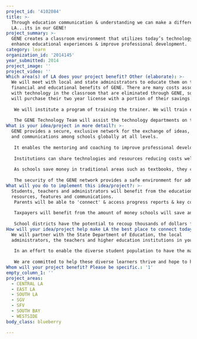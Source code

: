 ```yaml
---
project_id: '4102084'
title: >-
  Through education communication & understanding we can make a difference in
  LA...its in our GENE!
project_summary: >-
  GENE creates a classroom environment that utilizes today’s technology to
  enhance educational experiences & improve professional development.
category: learn
organization_id: '2014145'
year_submitted: 2014
project_image: ''
project_video: ''
Which area(s) of LA does your project benefit? Other (elaborate): >-
  We will meet with local and state administrators to educate them on the
  financial and educational benefits of GENE. There are many costs associated
  with technology in the classroom that are eliminated through GENE, so most
  will purchase their two year license with a portion of their savings. 
   
   We will institute a program of training the trainer. We will train educators in each of the districts on the features of GENE and work with them to create projects, programs and resources to benefit all the educators in their area. 
   
   The GENE Technology Team will assist the technology departments on the connection process and walk them through the connection process. All students, teachers and administrators will be provided unique usernames and passwords to gain access from anywhere at any time.
What is your idea/project in more detail?: >-
  GENE provides a secure, exclusive network for the exchange of ideas, resources
  and communications among schools globally at all levels.
   
   It enables the mentoring and coaching to improve professional development in the classroom. GENE expands curriculum choices by enabling students to take advantage of distance learning courses offered by other schools. 
   
   Institutions can share technologies and resources reducing costs well into the billions of dollars each year. 
   
   As schools save money in traditional areas such as textbooks, they can expand the technological devices in the classroom.
   
   The security of the GENE network provides a safe environment for administrators, teachers and students to grow, share and develop a better classroom for today and tomorrow.
What will you do to implement this idea/project?: >-
  Students, teachers and administrators will benefit from the educational
  resources, features and communications. 
   Parents will be able to 'connect' & access progress reports & key communications from the schools.
   
   Taxpayers will benefit from the amount of money schools will save and utilize towards future educational resources such as teachers, programs or benefits, instead of tax increases.
   
   School districts have the potential to recoup thousands of dollars from reducing the dropout rate as well as material savings on additional software products.
How will your idea/project help make LA the best place to connect today? In LA2050?: >-
  We will partner with the State Department of Education, the local
  administrators, the teachers and higher education institutions in your area.
   
   In an effort to enable the diverse student population to have the maximum opportunity for learning, we have also been in touch with the LAUSA Department for Gifted and Talented Students and the LAUSD Multilingual and Multicultural Education Department, as we believe both of these departments serve students who have great potential, and need to have resources and opportunities to enable the maximal learning potential of every child.
   
   We are committed to help these diverse learners thrive and hope to have your support in helping to meet their instructional needs.
Whom will your project benefit? Please be specific.: '1'
empty_column_1: ''
project_areas:
  - CENTRAL LA
  - EAST LA
  - SOUTH LA
  - SGV
  - SFV
  - SOUTH BAY
  - WESTSIDE
body_class: blueberry

---
```

